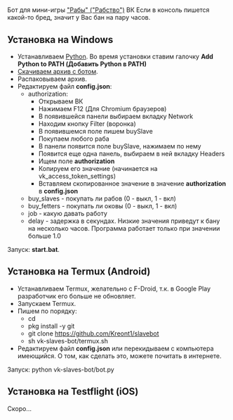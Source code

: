 # 

Бот для мини-игры ["Рабы" ("Рабство")](https://vk.com/app7794757) ВК
Если в консоль пишется какой-то бред, значит у Вас бан на пару часов.

## Установка на Windows

- Устанавливаем [Python](https://www.python.org/downloads/windows). Во время установки ставим галочку **Add Python to PATH (Добавить Python в PATH)**
- [Скачиваем архив с ботом](https://github.com/Kreont1/slavebot/archive/refs/heads/main.zip).
- Распаковываем архив.
- Редактируем файл **config.json**:
	- authorization:
		- Открываем ВК
		- Нажимаем F12 (Для Chromium браузеров)
		- В появившейся панели выбираем вкладку Network
		- Находим кнопку Filter (воронка)
		- В появившемся поле пишем buySlave
		- Покупаем любого раба
		- В панели появится поле buySlave, нажимаем по нему
		- Появится еще одна панель, выбираем в ней вкладку Headers
		- Ищем поле **authorization**
		- Копируем его значение (начинается на vk_access_token_settings)
		- Вставляем скопированное значение в значение **authorization** в **config.json**
	- buy_slaves - покупать ли рабов (0 - выкл, 1 - вкл)
	- buy_fetters - покупать ли оковы (0 - выкл, 1 - вкл)
	- job - какую давать работу
	- delay - задержка в секундах. Низкие значения приведут к бану на несколько часов. Программа работает только при значении больше 1.0

Запуск: **start.bat**.

## Установка на Termux (Android)

- Устанавливаем Termux, желательно с F-Droid, т.к. в Google Play разработчик его больше не обновляет.
- Запускаем Termux.
- Пишем по порядку:
	- cd
	- pkg install -y git
	- git clone https://github.com/Kreont1/slavebot
	- sh vk-slaves-bot/termux.sh
- Редактируем файл **config.json** или перекидываем с компьютера имеющийся. О том, как сделать это, можете почитать в интернете.

Запуск: python vk-slaves-bot/bot.py

## Установка на Testflight (iOS)

Скоро...
